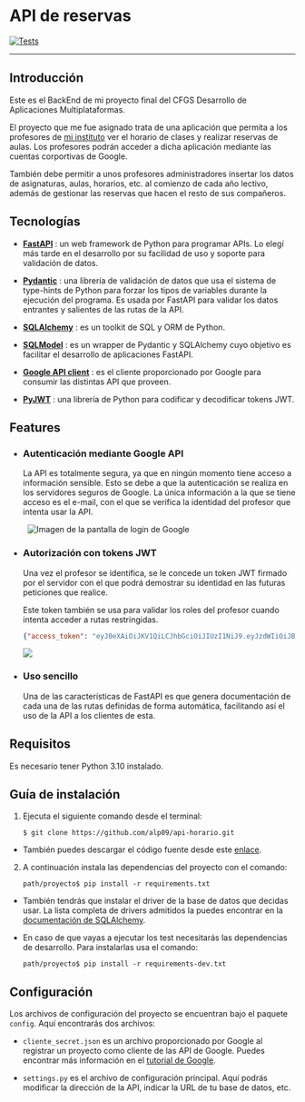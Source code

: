 
# API de reservas

[![Tests](https://github.com/alp09/api-horario/actions/workflows/tests.yml/badge.svg)](https://github.com/alp09/api-horario/actions/workflows/tests.yml)

---

## Introducción

Este es el BackEnd de mi proyecto final del CFGS Desarrollo de Aplicaciones Multiplataformas.

El proyecto que me fue asignado trata de una aplicación que permita a los profesores de [mi instituto](http://www.iestorredelrey.es/es/) ver el horario de clases y realizar reservas de aulas. Los profesores podrán acceder a dicha aplicación mediante las cuentas corportivas de Google.

También debe permitir a unos profesores administradores insertar los datos de asignaturas, aulas, horarios, etc. al comienzo de cada año lectivo, además de gestionar las reservas que hacen el resto de sus compañeros.  


## Tecnologías

* **[FastAPI](https://github.com/tiangolo/fastapi)** : un web framework de Python para programar APIs. Lo elegí más tarde en el desarrollo por su facilidad de uso y soporte para validación de datos.  


* **[Pydantic](https://github.com/samuelcolvin/pydantic)** : una librería de validación de datos que usa el sistema de type-hints de Python para forzar los tipos de variables durante la ejecución del programa. Es usada por FastAPI para validar los datos entrantes y salientes de las rutas de la API. 


* **[SQLAlchemy](https://github.com/sqlalchemy/sqlalchemy)** : es un toolkit de SQL y ORM de Python.   


* **[SQLModel](https://github.com/tiangolo/sqlmodel)** : es un wrapper de Pydantic y SQLAlchemy cuyo objetivo es facilitar el desarrollo de aplicaciones FastAPI.


* **[Google API client](https://github.com/googleapis/google-api-python-client)** : es el cliente proporcionado por Google para consumir las distintas API que proveen. 


* **[PyJWT](https://github.com/jpadilla/pyjwt)** : una librería de Python para codificar y decodificar tokens JWT.




## Features

- ### Autenticación mediante Google API

    La API es totalmente segura, ya que en ningún momento tiene acceso a información sensible. Esto se debe a que la autenticación se realiza en los servidores seguros de Google. La única información a la que se tiene acceso es el e-mail, con el que se verifica la identidad del profesor que intenta usar la API. 

    &nbsp;
    ![Imagen de la pantalla de login de Google](https://user-images.githubusercontent.com/65811900/173885934-423fab9c-8dbc-44e9-bc06-b0247a804503.png)

- ### Autorización con tokens JWT

    Una vez el profesor se identifica, se le concede un token JWT firmado por el servidor con el que podrá demostrar su identidad en las futuras peticiones que realice.
    
    Este token también se usa para validar los roles del profesor cuando intenta acceder a rutas restringidas. 

    ```json
    {"access_token": "eyJ0eXAiOiJKV1QiLCJhbGciOiJIUzI1NiJ9.eyJzdWIiOiJBTFAiLCJleHAiOjE2NTU0MTEyMzN9.S_YPiRapP_v3dCCn4OdR0Iy8QC_CtMo4-BD7OTExeAU", "token_type": "bearer"}
    ```

    [![](http://jwt.io/img/badge.svg)](https://jwt.io/)

- ### Uso sencillo

    Una de las características de FastAPI es que genera documentación de cada una de las rutas definidas de forma automática, facilitando así el uso de la API a los clientes de esta. 


## Requisitos

Es necesario tener Python 3.10 instalado.	

## Guía de instalación

1. Ejecuta el siguiente comando desde el terminal:
	
    ```shell
    $ git clone https://github.com/alp09/api-horario.git
    ```

* También puedes descargar el código fuente desde este [enlace](https://github.com/alp09/api-horario/archive/refs/heads/main.zip).


2. A continuación instala las dependencias del proyecto con el comando:

    ```shell
    path/proyecto$ pip install -r requirements.txt
    ```

* También tendrás que instalar el driver de la base de datos que decidas usar. La lista completa de drivers admitidos la puedes encontrar en la [documentación de SQLAlchemy](https://docs.sqlalchemy.org/en/14/core/engines.html#database-urls).


* En caso de que vayas a ejecutar los test necesitarás las dependencias de desarrollo. Para instalarlas usa el comando:

    ```shell
    path/proyecto$ pip install -r requirements-dev.txt
    ```

## Configuración

Los archivos de configuración del proyecto se encuentran bajo el paquete `config`. Aquí encontrarás dos archivos:

* `cliente_secret.json` es un archivo proporcionado por Google al registrar un proyecto como cliente de las API de Google. Puedes encontrar más información en el [tutorial de Google](https://developers.google.com/identity/sign-in/web/sign-in).


* `settings.py` es el archivo de configuración principal. Aquí podrás modificar la dirección de la API, indicar la URL de tu base de datos, etc.
